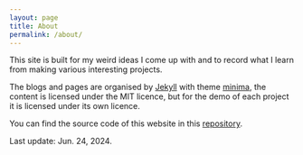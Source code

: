 ```yaml
---
layout: page
title: About
permalink: /about/
---
```


This site is built for my weird ideas I come up with and to record what I learn from making various interesting projects.

The blogs and pages are organised by [Jekyll](https://jekyllrb.com/) with theme [minima](https://github.com/jekyll/minima), the content is licensed under the MIT licence, but for the demo of each project it is licensed under its own licence.

You can find the source code of this website in this [repository](https://github.com/anson2251/anson2251.github.io).

Last update: Jun. 24, 2024.